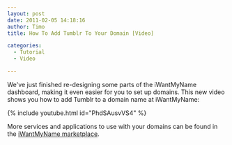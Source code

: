 ```yaml
---
layout: post
date: 2011-02-05 14:18:16
author: Timo
title: How To Add Tumblr To Your Domain [Video]

categories:
  - Tutorial
  - Video

---
```


We've just finished re-designing some parts of the iWantMyName dashboard, making it even easier for you to set up domains. This new video shows you how to add Tumblr to a domain name at iWantMyName:

{% include youtube.html id="PhdSAusvVS4" %}

More services and applications to use with your domains can be found in the [iWantMyName marketplace](https://iwantmyname.com/services/featured).
